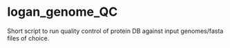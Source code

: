 # logan_genome_QC
Short script to run quality control of protein DB against input genomes/fasta files of choice.
